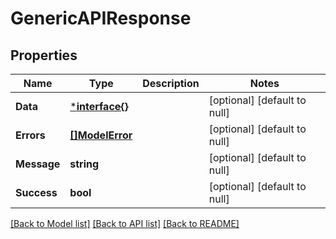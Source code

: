 # GenericAPIResponse

## Properties
| Name        | Type                               | Description | Notes                        |
| ----------- | ---------------------------------- | ----------- | ---------------------------- |
| **Data**    | [***interface{}**](interface{}.md) |             | [optional] [default to null] |
| **Errors**  | [**[]ModelError**](Error.md)       |             | [optional] [default to null] |
| **Message** | **string**                         |             | [optional] [default to null] |
| **Success** | **bool**                           |             | [optional] [default to null] |

[[Back to Model list]](../README.md#documentation-for-models) [[Back to API list]](../README.md#documentation-for-api-endpoints) [[Back to README]](../README.md)
